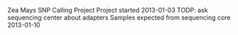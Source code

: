 Zea Mays SNP Calling Project
Project started 2013-01-03
TODP: ask sequencing center about adapters
Samples expected from sequencing core 2013-01-10
